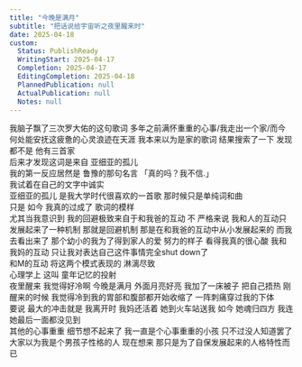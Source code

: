 ```yaml
---
title: "今晚是满月"
subtitle: "把话说给宇宙听之夜里醒来时"
date: 2025-04-18
custom:
  Status: PublishReady
  WritingStart: 2025-04-17
  Completion: 2025-04-17
  EditingCompletion: 2025-04-18
  PlannedPublication: null
  ActualPublication: null
  Notes: null
---        
```

我脑子飘了三次罗大佑的这句歌词 多年之前满怀重重的心事/我走出一个家/而今何处能安抚这疲惫的心灵浪迹在天涯 我本来以为是家的歌词 结果搜索了一下 发现都不是 他有三首家        
后来才发现这词是来自 亚细亚的孤儿        
我的第一反应居然是 鲁豫的那句名言 「真的吗？我不信.」        
我试着在自己的文字中诚实        
亚细亚的孤儿 是我大学时代很喜欢的一首歌 那时候只是单纯词和曲        
只是 如今 我真的过成了 歌词的模样        
尤其当我意识到 我的回避极致来自于和我爸的互动 不 严格来说 我和人的互动只发展起来了一种机制 那就是回避机制 那是在和我爸的互动中从小发展起来的 而我去看出来了 那个幼小的我为了得到家人的爱 努力的样子 看得我真的很心酸 我和我妈的互动 只让我对表达自己这件事情完全shut down了        
和M的互动 将这两个模式表现的 淋漓尽致        
心理学上 这叫 童年记忆的投射        
夜里醒来 我觉得好冷啊 今晚是满月 外面月亮好亮 我加了一床被子 把自己捂热 刚醒来的时候 我觉得冷到我的胃部和腹部都开始收缩了 一阵刺痛穿过我的下体        
要说 最大的冲击就是 我离开时 我妈还活着 她到火车站送我 如今 她魂归四方 我连她最后一面都没见到        
其他的心事重重 细节想不起来了 我一直是个心事重重的小孩 只不过没人知道罢了 大家以为我是个男孩子性格的人 现在想来 那只是为了自保发展起来的人格特性而已          